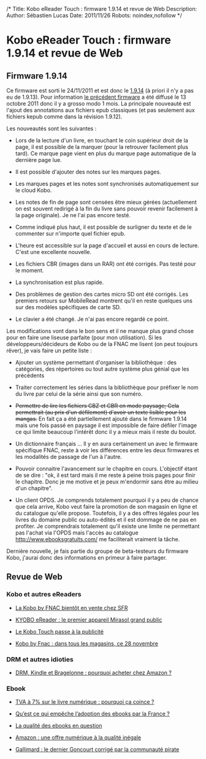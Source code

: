 /*
Title: Kobo eReader Touch : firmware 1.9.14 et revue de Web
Description: 
Author: Sébastien Lucas
Date: 2011/11/26
Robots: noindex,nofollow
*/
# Kobo eReader Touch : firmware 1.9.14 et revue de Web

## Firmware 1.9.14
Ce firmware est sorti le 24/11/2011 et est donc le [1.9.14](http://www.mobileread.com/forums/showthread.php?t=158476) (à priori il n'y a pas eu de 1.9.13). Pour information [le précédent firmware](http://www.mobileread.com/forums/showthread.php?t=153402) a été diffusé le 13 octobre 2011 donc il y a grosso modo 1 mois. La principale nouveauté est l'ajout des annotations aux fichiers epub classiques (et pas seulement aux fichiers kepub comme dans la révision 1.9.12).

Les nouveautés sont les suivantes : 

*	Lors de la lecture d'un livre, en touchant le coin supérieur droit de la page, il est possible de la marquer (pour la retrouver facilement plus tard). Ce marque page vient en plus du marque page automatique de la dernière page lue.

*	Il est possible d'ajouter des notes sur les marques pages.

*	Les marques pages et les notes sont synchronisés automatiquement sur le cloud Kobo.

*	Les notes de fin de page sont censées être mieux gérées (actuellement on est souvent redirigé à la fin du livre sans pouvoir revenir facilement à la page originale). Je ne l'ai pas encore testé.

*	Comme indiqué plus haut, il est possible de surligner du texte et de le commenter sur n'importe quel fichier epub.

*	L'heure est accessible sur la page d'accueil et aussi en cours de lecture. C'est une excellente nouvelle.

*	Les fichiers CBR (images dans un RAR) ont été corrigés. Pas testé pour le moment.

*	La synchronisation est plus rapide.

*	Des problèmes de gestion des cartes micro SD ont été corrigés. Les premiers retours sur MobileRead montrent qu'il en reste quelques uns sur des modèles spécifiques de carte SD.

*	Le clavier a été changé. Je n'ai pas encore regardé ce point.

Les modifications vont dans le bon sens et il ne manque plus grand chose pour en faire une liseuse parfaite (pour mon utilisation). Si les développeurs/décideurs de Kobo ou de la FNAC me lisent (on peut toujours rêver), je vais faire un petite liste :

*	Ajouter un système permettant d'organiser la bibliothèque : des catégories, des répertoires ou tout autre système plus génial que les précédents

*	Traiter correctement les séries dans la bibliothèque pour préfixer le nom du livre par celui de la série ainsi que son numéro.

*	<del>Permettre de lire les fichiers CBZ et CBR en mode paysage; Cela permettrait (au prix d'un défilement) d'avoir un texte lisible pour les mangas.</del> En fait ça a été partiellement ajouté dans le firmware 1.9.14 mais une fois passé en paysage il est impossible de faire défiler l'image ce qui limite beaucoup l'intérêt donc il y a mieux mais il reste du boulot.

*	Un dictionnaire français ... Il y en aura certainement un avec le firmware spécifique FNAC, reste à voir les différences entre les deux firmwares et les modalités de passage de l'un à l'autre.

*	Pouvoir connaitre l'avancement sur le chapitre en cours. L'objectif étant de se dire : "ok, il est tard mais il me reste à peine trois pages pour finir le chapitre. Donc je me motive et je peux m'endormir sans être au milieu d'un chapitre".

*	Un client OPDS. Je comprends totalement pourquoi il y a peu de chance que cela arrive, Kobo veut faire la promotion de son magasin en ligne et du catalogue qu'elle propose. Toutefois, il y a des offres légales pour les livres du domaine public ou auto-édités et il est dommage de ne pas en profiter. Je comprendrais totalement qu'il existe une limite ne permettant pas l'achat via l'OPDS mais l'accès au catalogue http://www.ebooksgratuits.com/ me faciliterait vraiment la tâche.

Dernière nouvelle, je fais partie du groupe de beta-testeurs du firmware Kobo, j'aurai donc des informations en primeur à faire partager.

## Revue de Web

### Kobo et autres eReaders

*	[La Kobo by FNAC bientôt en vente chez SFR](http://www.ebouquin.fr/2011/11/24/la-kobo-by-fnac-bientot-en-vente-chez-sfr/)

*	[KYOBO eReader : le premier appareil Mirasol grand public](http://www.ebouquin.fr/2011/11/22/kyobo-ereader-le-premier-appareil-mirasol-grand-public/)

*	[Le Kobo Touch passe à la publicité](http://www.ebouquin.fr/2011/11/12/le-kobo-touch-passe-a-la-publicite/)

*	[Kobo by Fnac : dans tous les magasins, ce 28 novembre](http://www.actualitte.com/actualite/lecture-numerique/lecteurs-ebook/kobo-by-fnac-dans-tous-les-magasins-ce-28-novembre-30080.htm)
### DRM et autres idioties

*	[DRM, Kindle et Bragelonne : pourquoi acheter chez Amazon ?](http://www.actualitte.com/actualite/lecture-numerique/usages/drm-kindle-et-bragelonne-pourquoi-acheter-chez-amazon-30071.htm)
### Ebook

*	[TVA à 7% sur le livre numérique : pourquoi ça coince ?](http://actu-des-ebooks.fr/2011/11/22/tva-7-pour-cent-sur-le-livre-numerique-pourquoi-ca-coince/)

*	[Qu’est ce qui empêche l’adoption des ebooks par la France ?](http://www.mobilivres.fr/blog/2011/11/quest-ce-qui-empeche-ladoption-des-ebooks-par-la-france/)

*	[La qualité des ebooks en question](http://www.mobilivres.fr/blog/2011/11/la-qualite-des-ebooks-en-question/)

*	[Amazon : une offre numérique à la qualité inégale](http://www.ebouquin.fr/2011/11/25/amazon-une-offre-numerique-a-la-qualite-inegale/)

*	[Gallimard : le dernier Goncourt corrigé par la communauté pirate](http://www.ebouquin.fr/2011/11/13/gallimard-le-dernier-goncourt-corrige-par-la-communaute-pirate/)

